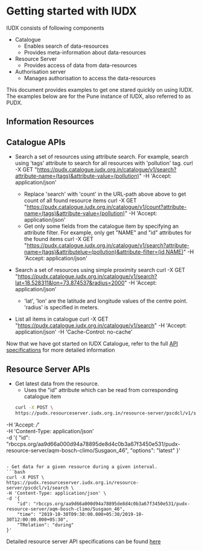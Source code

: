 # Getting started with IUDX

IUDX consists of following components

- Catalogue 
  - Enables search of data-resources 
  - Provides meta-information about data-resources
- Resource Server 
  - Provides access of data from data-resources
- Authorisation server 
  - Manages authorisation to access the data-resources

This document provides examples to get one stared quickly on using IUDX. The examples below are for the Pune instance of IUDX, also referred to as PUDX.


## Information Resources
<Link to IUDX Documents>
<Link to pyIUDX>
<Link to Jupyter Notebook>
<Link to API docs>

## Catalogue APIs

- Search a set of resources using attribute search. For example, search using 'tags' attribute to search for all resources with 'pollution' tag.
curl -X GET  "https://pudx.catalogue.iudx.org.in/catalogue/v1/search?attribute-name=(tags)&attribute-value=(pollution)"  -H 'Accept: application/json'
  - Replace 'search' with 'count' in the URL-path above above to get count of all found resource items
curl -X GET  "https://pudx.catalogue.iudx.org.in/catalogue/v1/count?attribute-name=(tags)&attribute-value=(pollution)"  -H 'Accept: application/json'
  - Get only some fields from the catalogue item by specifying an attribute filter. For example, only get "NAME" and "id" attributes for the found items
curl -X GET  "https://pudx.catalogue.iudx.org.in/catalogue/v1/search?attribute-name=(tags)&attributelue=(pollution)&attribute-filter=(id,NAME)"  -H 'Accept: application/json'

- Search a set of resources using simple proximity search
curl -X GET  "https://pudx.catalogue.iudx.org.in/catalogue/v1/search?lat=18.528311&lon=73.874537&radius=2000"  -H 'Accept: application/json'
   - 'lat', 'lon' are the latitude and longitude values of the centre point. 'radius' is specified in meters.

- List all items in catalogue
curl -X GET   "https://pudx.catalogue.iudx.org.in/catalogue/v1/search"  -H 'Accept: application/json' -H 'Cache-Control: no-cache'

Now that we have got started on IUDX Catalogue, refer to the full [API specifications](https://apidocs.iudx.org.in/cat) for more detailed information

## Resource Server APIs
 - Get latest data from the resource. 
   - Uses the "id" attribute which can be read from corresponding catalogue item
   ```bash
   curl -X POST \
   https://pudx.resourceserver.iudx.org.in/resource-server/pscdcl/v1/search \
  -H 'Accept: */*' \
  -H 'Content-Type: application/json' \
  -d '{
        "id": "rbccps.org/aa9d66a000d94a78895de8d4c0b3a67f3450e531/pudx-resource-server/aqm-bosch-climo/Susgaon_46",
        "options": "latest"
   }'
   ```

 - Get data for a given resource during a given interval.
   ```bash
   curl -X POST \
   https://pudx.resourceserver.iudx.org.in/resource-server/pscdcl/v1/search \
   -H 'Content-Type: application/json' \
   -d '{
       "id": "rbccps.org/aa9d66a000d94a78895de8d4c0b3a67f3450e531/pudx-resource-server/aqm-bosch-climo/Susgaon_46",
       "time": "2019-10-30T09:30:00.000+05:30/2019-10-30T12:00:00.000+05:30",
       "TRelation": "during"
   }'
   ```
Detailed resource server API specifications can be found [here](https://apidocs.iudx.org.in/rs) 

